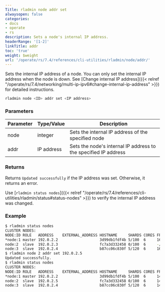 ```yaml
---
Title: rladmin node addr set
alwaysopen: false
categories:
- docs
- operate
- rs
description: Sets a node's internal IP address.
headerRange: '[1-2]'
linkTitle: addr
toc: 'true'
weight: $weight
url: '/operate/rs/7.4/references/cli-utilities/rladmin/node/addr/'
---
```


Sets the internal IP address of a node. You can only set the internal IP address when the node is down. See [Change internal IP address]({{< relref "/operate/rs/7.4/networking/multi-ip-ipv6#change-internal-ip-address" >}}) for detailed instructions.

```sh
rladmin node <ID> addr set <IP address>
```

### Parameters

| Parameter | Type/Value                     | Description                                                                                   |
|-----------|--------------------------------|-----------------------------------------------------------------------------------------------|
| node      | integer                        | Sets the internal IP address of the specified node                                                |
| addr   | IP address                     | Sets the node's internal IP address to the specified IP address                                      |

### Returns

Returns `Updated successfully` if the IP address was set. Otherwise, it returns an error.

Use [`rladmin status nodes`]({{< relref "/operate/rs/7.4/references/cli-utilities/rladmin/status#status-nodes" >}}) to verify the internal IP address was changed.

### Example

```sh
$ rladmin status nodes
CLUSTER NODES:
NODE:ID ROLE   ADDRESS    EXTERNAL_ADDRESS HOSTNAME     SHARDS CORES FREE_RAM        PROVISIONAL_RAM VERSION   STATUS
*node:1 master 192.0.2.2                   3d99db1fdf4b 5/100  6     16.06GB/19.54GB 12.46GB/16.02GB 6.2.12-37 OK
node:2  slave  192.0.2.3                   fc7a3d332458 0/100  6     -/19.54GB       -/16.02GB       6.2.12-37 DOWN, last seen 33s ago
node:3  slave  192.0.2.4                   b87cc06c830f 5/120  6     16.06GB/19.54GB 12.46GB/16.02GB 6.2.12-37 OK
$ rladmin node 2 addr set 192.0.2.5
Updated successfully.
$ rladmin status nodes
CLUSTER NODES:
NODE:ID ROLE   ADDRESS    EXTERNAL_ADDRESS HOSTNAME     SHARDS CORES FREE_RAM        PROVISIONAL_RAM VERSION   STATUS
*node:1 master 192.0.2.2                   3d99db1fdf4b 5/100  6     14.78GB/19.54GB 11.18GB/16.02GB 6.2.12-37 OK
node:2  slave  192.0.2.5                   fc7a3d332458 0/100  6     14.78GB/19.54GB 11.26GB/16.02GB 6.2.12-37 OK
node:3  slave  192.0.2.4                   b87cc06c830f 5/120  6     14.78GB/19.54GB 11.18GB/16.02GB 6.2.12-37 OK
```
